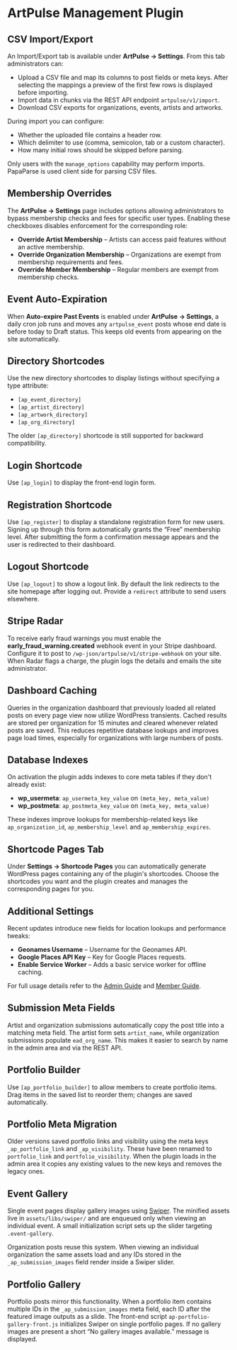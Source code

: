 # ArtPulse Management Plugin

## CSV Import/Export

An Import/Export tab is available under **ArtPulse → Settings**. From this tab administrators can:

- Upload a CSV file and map its columns to post fields or meta keys. After selecting the mappings a preview of the first few rows is displayed before importing.
- Import data in chunks via the REST API endpoint `artpulse/v1/import`.
- Download CSV exports for organizations, events, artists and artworks.

During import you can configure:

* Whether the uploaded file contains a header row.
* Which delimiter to use (comma, semicolon, tab or a custom character).
* How many initial rows should be skipped before parsing.

Only users with the `manage_options` capability may perform imports. PapaParse is used client side for parsing CSV files.
## Membership Overrides

The **ArtPulse → Settings** page includes options allowing administrators to bypass membership checks and fees for specific user types. Enabling these checkboxes disables enforcement for the corresponding role:

- **Override Artist Membership** – Artists can access paid features without an active membership.
- **Override Organization Membership** – Organizations are exempt from membership requirements and fees.
- **Override Member Membership** – Regular members are exempt from membership checks.

## Event Auto-Expiration

When **Auto-expire Past Events** is enabled under **ArtPulse → Settings**, a daily cron job runs and moves any `artpulse_event` posts whose end date is before today to Draft status. This keeps old events from appearing on the site automatically.

## Directory Shortcodes

Use the new directory shortcodes to display listings without specifying a type attribute:

- `[ap_event_directory]`
- `[ap_artist_directory]`
- `[ap_artwork_directory]`
- `[ap_org_directory]`

The older `[ap_directory]` shortcode is still supported for backward compatibility.

## Login Shortcode

Use `[ap_login]` to display the front-end login form.

## Registration Shortcode

Use `[ap_register]` to display a standalone registration form for new users. Signing up through this form automatically grants the “Free” membership level. After submitting the form a confirmation message appears and the user is redirected to their dashboard.

## Logout Shortcode

Use `[ap_logout]` to show a logout link. By default the link redirects to the site homepage after logging out. Provide a `redirect` attribute to send users elsewhere.


## Stripe Radar

To receive early fraud warnings you must enable the **early_fraud_warning.created** webhook event in your Stripe dashboard. Configure it to post to `/wp-json/artpulse/v1/stripe-webhook` on your site. When Radar flags a charge, the plugin logs the details and emails the site administrator.

## Dashboard Caching

Queries in the organization dashboard that previously loaded all related posts on every page view now utilize WordPress transients. Cached results are stored per organization for 15 minutes and cleared whenever related posts are saved. This reduces repetitive database lookups and improves page load times, especially for organizations with large numbers of posts.

## Database Indexes

On activation the plugin adds indexes to core meta tables if they don't already exist:

- **wp_usermeta**: `ap_usermeta_key_value` on `(meta_key, meta_value)`
- **wp_postmeta**: `ap_postmeta_key_value` on `(meta_key, meta_value)`

These indexes improve lookups for membership-related keys like `ap_organization_id`, `ap_membership_level` and `ap_membership_expires`.

## Shortcode Pages Tab

Under **Settings → Shortcode Pages** you can automatically generate WordPress pages containing any of the plugin's shortcodes. Choose the shortcodes you want and the plugin creates and manages the corresponding pages for you.

## Additional Settings

Recent updates introduce new fields for location lookups and performance tweaks:

- **Geonames Username** – Username for the Geonames API.
- **Google Places API Key** – Key for Google Places requests.
- **Enable Service Worker** – Adds a basic service worker for offline caching.

For full usage details refer to the [Admin Guide](assets/docs/Admin_Help.md) and [Member Guide](assets/docs/Member_Help.md).

## Submission Meta Fields

Artist and organization submissions automatically copy the post title into a
matching meta field. The artist form sets `artist_name`, while organization
submissions populate `ead_org_name`. This makes it easier to search by name in
the admin area and via the REST API.

## Portfolio Builder

Use `[ap_portfolio_builder]` to allow members to create portfolio items. Drag items in the saved list to reorder them; changes are saved automatically.

## Portfolio Meta Migration

Older versions saved portfolio links and visibility using the meta keys `_ap_portfolio_link` and `_ap_visibility`. These have been renamed to `portfolio_link` and `portfolio_visibility`. When the plugin loads in the admin area it copies any existing values to the new keys and removes the legacy ones.


## Event Gallery

Single event pages display gallery images using [Swiper](https://swiperjs.com/). The minified assets live in `assets/libs/swiper/` and are enqueued only when viewing an individual event. A small initialization script sets up the slider targeting `.event-gallery`.

Organization posts reuse this system. When viewing an individual organization the same assets load and any IDs stored in the `_ap_submission_images` field render inside a Swiper slider.

## Portfolio Gallery

Portfolio posts mirror this functionality. When a portfolio item contains multiple IDs in the `_ap_submission_images` meta field, each ID after the featured image outputs as a slide. The front-end script `ap-portfolio-gallery-front.js` initializes Swiper on single portfolio pages. If no gallery images are present a short “No gallery images available.” message is displayed.

